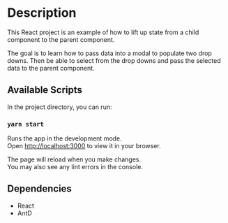 # Description

This React project is an example of how to lift up state from a child component to the parent component.

The goal is to learn how to pass data into a modal to populate two drop downs. Then be able to select from the drop downs and pass the selected data to the parent component.

## Available Scripts

In the project directory, you can run:

### `yarn start`

Runs the app in the development mode.\
Open [http://localhost:3000](http://localhost:3000) to view it in your browser.

The page will reload when you make changes.\
You may also see any lint errors in the console.

## Dependencies

- React
- AntD
